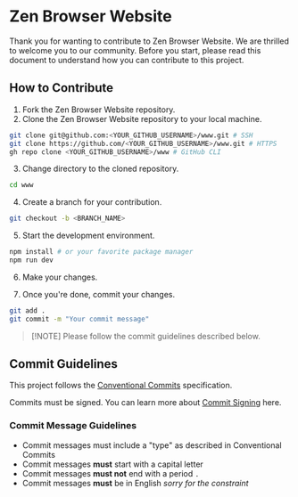 # Zen Browser Website

Thank you for wanting to contribute to Zen Browser Website. We are thrilled to welcome you to our community. Before you start, please read this document to understand how you can contribute to this project.

## How to Contribute

1. Fork the Zen Browser Website repository.
2. Clone the Zen Browser Website repository to your local machine.

```bash
git clone git@github.com:<YOUR_GITHUB_USERNAME>/www.git # SSH
git clone https://github.com/<YOUR_GITHUB_USERNAME>/www.git # HTTPS
gh repo clone <YOUR_GITHUB_USERNAME>/www # GitHub CLI
```

3. Change directory to the cloned repository.

```bash
cd www
```

4. Create a branch for your contribution.

```bash
git checkout -b <BRANCH_NAME>
```

5. Start the development environment.

```bash
npm install # or your favorite package manager
npm run dev
```

6. Make your changes.

7. Once you're done, commit your changes.

```bash
git add .
git commit -m "Your commit message"
```

> [!NOTE] Please follow the commit guidelines described below.

## Commit Guidelines

This project follows the [Conventional Commits][] specification.

Commits must be signed. You can learn more about [Commit Signing][] here.

### Commit Message Guidelines

- Commit messages must include a "type" as described in Conventional Commits
- Commit messages **must** start with a capital letter
- Commit messages **must not** end with a period `.`
- Commit messages **must** be in English _sorry for the constraint_

[Conventional Commits]: https://www.conventionalcommits.org/
[Commit Signing]: https://docs.github.com/en/authentication/managing-commit-signature-verification/signing-commits
